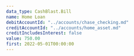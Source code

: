 ```yaml
---
data_type: CashBlast.Bill
name: Home Loan
debitAccountId: "../accounts/chase_checking.md"
creditAccountId: "../accounts/home_asset.md"
creditIncludesInterest: false
value: 750.00
first: 2022-05-01T00:00:00
---
```

